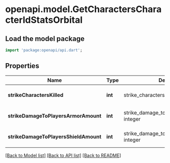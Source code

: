 # openapi.model.GetCharactersCharacterIdStatsOrbital

## Load the model package
```dart
import 'package:openapi/api.dart';
```

## Properties
Name | Type | Description | Notes
------------ | ------------- | ------------- | -------------
**strikeCharactersKilled** | **int** | strike_characters_killed integer | [optional] [default to null]
**strikeDamageToPlayersArmorAmount** | **int** | strike_damage_to_players_armor_amount integer | [optional] [default to null]
**strikeDamageToPlayersShieldAmount** | **int** | strike_damage_to_players_shield_amount integer | [optional] [default to null]

[[Back to Model list]](../README.md#documentation-for-models) [[Back to API list]](../README.md#documentation-for-api-endpoints) [[Back to README]](../README.md)


